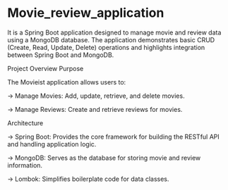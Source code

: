 # Movie_review_application

It is a Spring Boot application designed to manage movie and review data using a MongoDB database. The application demonstrates basic CRUD (Create, Read, Update, Delete) operations and highlights integration between Spring Boot and MongoDB.

Project Overview
Purpose

The Movieist application allows users to:

-> Manage Movies: Add, update, retrieve, and delete movies.

-> Manage Reviews: Create and retrieve reviews for movies.

Architecture

-> Spring Boot: Provides the core framework for building the RESTful API and handling application logic.

-> MongoDB: Serves as the database for storing movie and review information.

-> Lombok: Simplifies boilerplate code for data classes.



